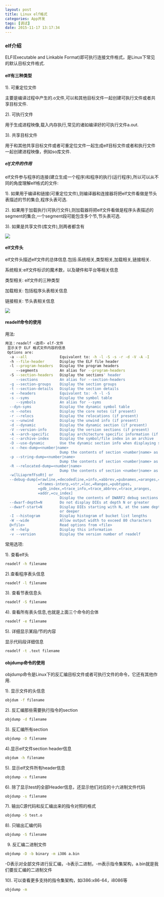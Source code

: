 ```yaml
---
layout: post
title: Linux elf格式
categories: App开发
tags: [调试]
date: 2015-11-17 13:17:34
---
```



### elf介绍

ELF(Executable and Linkable Format)即可执行连接文件格式，是Linux下常见的默认目标文件格式.

<!--more-->

#### elf有三种类型

1). 可重定位文件

主要是编译过程中产生的.o文件,可以和其他目标文件一起创建可执行文件或者共享目标文件.

2). 可执行文件

用于生成进程映像,载入内存执行,常见的诸如编译好的可执行文件a.out.

3). 共享目标文件

用于和其他共享目标文件或者可重定位文件一起生成elf目标文件或者和执行文件一起创建进程映像，例如so库文件.

##### elf文件的作用

elf文件参与程序的连接(建立生成一个程序)和程序的执行(运行程序),所以可以从不同的角度理解elf格式的文件:

1). 如果用于编译和链接(可重定位文件),则编译器和连接器将把elf文件看做是节头表描述的节的集合,程序头表可选.

2). 如果用于加载执行(可执行文件),则加载器将把elf文件看做是程序头表描述的segment的集合,一个segment段可能包含多个节,节头表可选.

3). 如果是共享文件(库文件),则两者都含有


![][1]

#### elf文件头

elf文件头描述elf文件的总体信息.包括:系统相关,类型相关,加载相关,链接相关.

系统相关:elf文件标识的魔术数，以及硬件和平台等相关信息

类型相关: elf文件的三种类型

加载相关: 包括程序头表相关信息

链接相关: 节头表相关信息
 
![][2]



#### readelf命令的使用


用法:
```bash
用法：readelf <选项> elf-文件
 显示关于 ELF 格式文件内容的信息
 Options are:
  -a --all               Equivalent to: -h -l -S -s -r -d -V -A -I
  -h --file-header       Display the ELF file header
  -l --program-headers   Display the program headers
     --segments          An alias for --program-headers
  -S --section-headers   Display the sections' header
     --sections          An alias for --section-headers
  -g --section-groups    Display the section groups
  -t --section-details   Display the section details
  -e --headers           Equivalent to: -h -l -S
  -s --syms              Display the symbol table
     --symbols           An alias for --syms
  --dyn-syms             Display the dynamic symbol table
  -n --notes             Display the core notes (if present)
  -r --relocs            Display the relocations (if present)
  -u --unwind            Display the unwind info (if present)
  -d --dynamic           Display the dynamic section (if present)
  -V --version-info      Display the version sections (if present)
  -A --arch-specific     Display architecture specific information (if any)
  -c --archive-index     Display the symbol/file index in an archive
  -D --use-dynamic       Use the dynamic section info when displaying symbols
  -x --hex-dump=<number|name>
                         Dump the contents of section <number|name> as bytes
  -p --string-dump=<number|name>
                         Dump the contents of section <number|name> as strings
  -R --relocated-dump=<number|name>
                         Dump the contents of section <number|name> as relocated bytes
  -w[lLiaprmfFsoRt] or
  --debug-dump[=rawline,=decodedline,=info,=abbrev,=pubnames,=aranges,=macro,=frames,
               =frames-interp,=str,=loc,=Ranges,=pubtypes,
               =gdb_index,=trace_info,=trace_abbrev,=trace_aranges,
               =addr,=cu_index]
                         Display the contents of DWARF2 debug sections
  --dwarf-depth=N        Do not display DIEs at depth N or greater
  --dwarf-start=N        Display DIEs starting with N, at the same depth
                         or deeper
  -I --histogram         Display histogram of bucket list lengths
  -W --wide              Allow output width to exceed 80 characters
  @<file>                Read options from <file>
  -H --help              Display this information
  -v --version           Display the version number of readelf
```


常用选项:

1). 查看elf头

```bash
readelf -h filename
```

2).查看程序表头信息

```bash
readelf -l filename
```

3). 查看节表信息头

```bash
readelf -S filename
```

4). 查看所有表头信息,也就是上面三个命令的合体

```bash
readelf -e filename
```
5). 详细显示某段/节的内容

显示代码段详细信息
```bash
readelf -t .text filename
```


#### objdump命令的使用

objdump命令是Linux下的反汇编目标文件或者可执行文件的命令，它还有其他作用.

1). 显示文件的头信息
```bash
objdum -f filename
```

2). 反汇编那些需要执行指令的section

```bash
objdump -d filename
```

3). 反汇编所有section

```bash
objdump -D filename
```

4).显示elf文件section header信息

```bash
objdum -h filename
``` 

5). 显示elf文件所有header信息

```bash
objdump -x filename
```

6). 除了显示test的全部Header信息，还显示他们对应的十六进制文件代码

```bash
objdump -s filename
```

7). 输出C源代码和反汇编出来的指令对照的格式

```bash
objdump -S test.o
```

8). 只输出汇编代码

```bash
objdump -S filename
```

9) 反汇编二进制文件

```bash
objdump -D -b binary -m i386 a.bin
```

-D表示对全部文件进行反汇编，-b表示二进制，-m表示指令集架构，a.bin就是我们要反汇编的二进制文件

10). 可以查看更多支持的指令集架构，如i386:x86-64，i8086等

```bash
objdump -m
```



[1]: http://7xj6ce.com1.z0.glb.clouddn.com/elf-1.png
[2]: http://7xj6ce.com1.z0.glb.clouddn.com/elf-2.png




